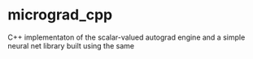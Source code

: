 # micrograd_cpp
C++ implementaton of the scalar-valued autograd engine and a simple neural net library built using the same

